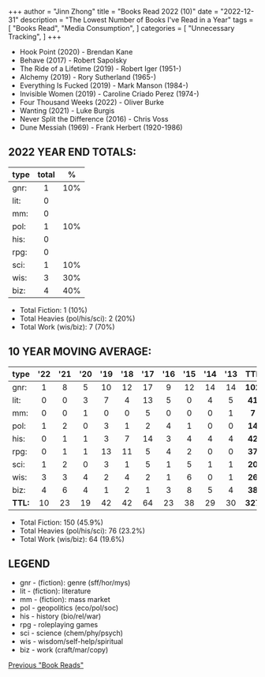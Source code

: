 +++ 
author = "Jinn Zhong" 
title = "Books Read 2022 (10)" 
date = "2022-12-31" 
description = "The Lowest Number of Books I've Read in a Year"
tags = [
    "Books Read",
    "Media Consumption",
]
categories = [
    "Unnecessary Tracking",
]
+++

* Hook Point (2020) - Brendan Kane
* Behave (2017) - Robert Sapolsky
* The Ride of a Lifetime (2019) - Robert Iger (1951-)
* Alchemy (2019) - Rory Sutherland (1965-)
* Everything Is Fucked (2019) - Mark Manson (1984-)
* Invisible Women (2019) - Caroline Criado Perez (1974-)
* Four Thousand Weeks (2022) - Oliver Burke
* Wanting (2021) - Luke Burgis
* Never Split the Difference (2016) - Chris Voss
* Dune Messiah (1969) - Frank Herbert (1920-1986)

## 2022 YEAR END TOTALS:

|type|total|%|
|---|:---:|:---:|
|gnr:| 1|10%|
|lit:| 0| |
|mm:| 0| |
|pol:| 1|10%|
|his:| 0| |
|rpg:| 0| |
|sci:| 1|10%|
|wis:| 3|30%|
|biz:| 4|40%|

* Total Fiction: 1 (10%)
* Total Heavies (pol/his/sci): 2 (20%)
* Total Work (wis/biz): 7 (70%)

## 10 YEAR MOVING AVERAGE:

|type|'22|'21|'20|'19|'18|'17|'16|'15|'14|'13|TTL|%|
|:---|:---:|:---:|:---:|:---:|:---:|:---:|:---:|:---:|:---:|:---:|:---:|:---:|
|gnr:| 1|8|5|10|12|17|9|12|14|14|**102**|31.2%|
|lit:| 0|0|3|7|4|13|5|0|4|5|**41**|12.5%|
|mm:| 0|0|1|0|0|5|0|0|0|1|**7**|2.1%|
|pol:| 1|2|0|3|1|2|4|1|0|0|**14**|4.3%|
|his:| 0|1|1|3|7|14|3|4|4|4|**42**|12.8%|
|rpg:| 0|1|1|13|11|5|4|2|0|0|**37**|11.3%|
|sci:| 1|2|0|3|1|5|1|5|1|1|**20**|6.1%|
|wis:| 3|3|4|2|4|2|1|6|0|1|**26**|8.0%|
|biz:| 4|6|4|1|2|1|3|8|5|4|**38**|11.6%|
|**TTL:**| 10|23|19|42|42|64|23|38|29|30|**327**| |

* Total Fiction: 150 (45.9%)
* Total Heavies (pol/his/sci): 76 (23.2%)
* Total Work (wis/biz): 64 (19.6%)

## LEGEND
* gnr - (fiction): genre (sff/hor/mys)
* lit - (fiction): literature
* mm - (fiction): mass market
* pol - geopolitics (eco/pol/soc)
* his - history (bio/rel/war)
* rpg - roleplaying games
* sci - science (chem/phy/psych)
* wis - wisdom/self-help/spiritual
* biz - work (craft/mar/copy)

[Previous "Book Reads"](https://journal.jinnzhong.com/tags/books-read/)
